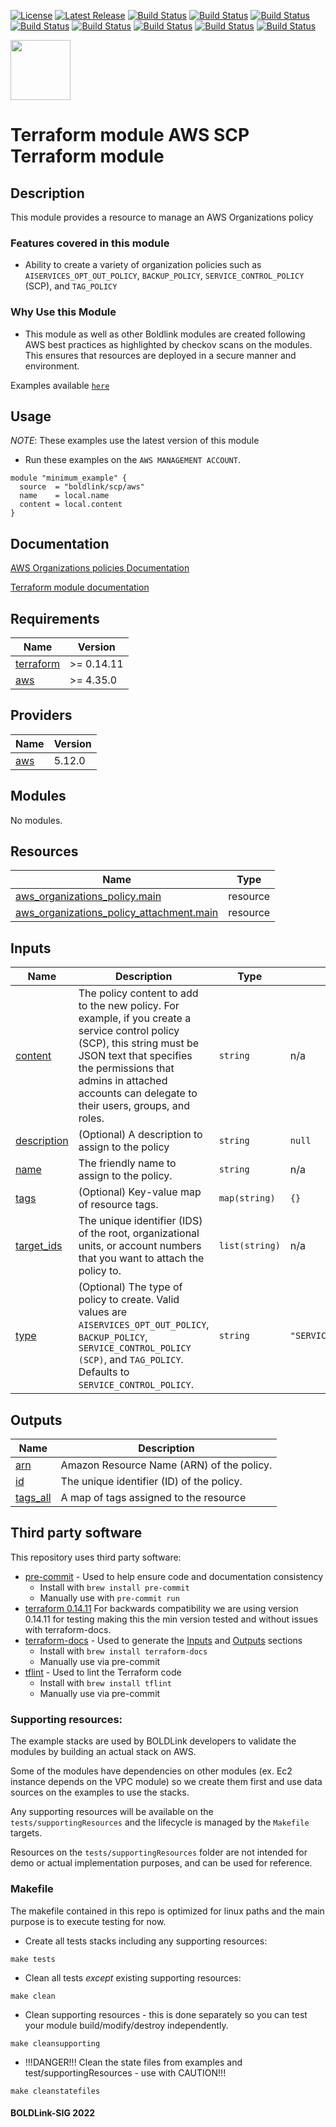 [![License](https://img.shields.io/badge/License-Apache-blue.svg)](https://github.com/boldlink/terraform-aws-scp/blob/main/LICENSE)
[![Latest Release](https://img.shields.io/github/release/boldlink/terraform-aws-scp.svg)](https://github.com/boldlink/terraform-aws-scp/releases/latest)
[![Build Status](https://github.com/boldlink/terraform-aws-scp/actions/workflows/update.yaml/badge.svg)](https://github.com/boldlink/terraform-aws-scp/actions)
[![Build Status](https://github.com/boldlink/terraform-aws-scp/actions/workflows/release.yaml/badge.svg)](https://github.com/boldlink/terraform-aws-scp/actions)
[![Build Status](https://github.com/boldlink/terraform-aws-scp/actions/workflows/pre-commit.yaml/badge.svg)](https://github.com/boldlink/terraform-aws-scp/actions)
[![Build Status](https://github.com/boldlink/terraform-aws-scp/actions/workflows/pr-labeler.yaml/badge.svg)](https://github.com/boldlink/terraform-aws-scp/actions)
[![Build Status](https://github.com/boldlink/terraform-aws-scp/actions/workflows/module-examples-tests.yaml/badge.svg)](https://github.com/boldlink/terraform-aws-scp/actions)
[![Build Status](https://github.com/boldlink/terraform-aws-scp/actions/workflows/checkov.yaml/badge.svg)](https://github.com/boldlink/terraform-aws-scp/actions)
[![Build Status](https://github.com/boldlink/terraform-aws-scp/actions/workflows/auto-merge.yaml/badge.svg)](https://github.com/boldlink/terraform-aws-scp/actions)
[![Build Status](https://github.com/boldlink/terraform-aws-scp/actions/workflows/auto-badge.yaml/badge.svg)](https://github.com/boldlink/terraform-aws-scp/actions)

[<img src="https://avatars.githubusercontent.com/u/25388280?s=200&v=4" width="96"/>](https://boldlink.io)

# Terraform module AWS SCP Terraform module

## Description

This module provides a resource to manage an AWS Organizations policy

### Features covered in this module
- Ability to create a variety of organization policies such as `AISERVICES_OPT_OUT_POLICY`, `BACKUP_POLICY`, `SERVICE_CONTROL_POLICY` (SCP), and `TAG_POLICY`

### Why Use this Module
- This module as well as other Boldlink modules are created following AWS best practices as highlighted by checkov scans on the modules. This ensures that resources are deployed in a secure manner and environment.

Examples available [`here`](./examples)

## Usage
*NOTE*: These examples use the latest version of this module
- Run these examples on the `AWS MANAGEMENT ACCOUNT`.

```console
module "minimum_example" {
  source  = "boldlink/scp/aws"
  name    = local.name
  content = local.content
}
```
## Documentation

[AWS Organizations policies Documentation](https://docs.aws.amazon.com/organizations/latest/userguide/orgs_manage_policies.html)

[Terraform module documentation](https://registry.terraform.io/providers/hashicorp/aws/latest/docs/resources/organizations_policy)

<!-- BEGINNING OF PRE-COMMIT-TERRAFORM DOCS HOOK -->
## Requirements

| Name | Version |
|------|---------|
| <a name="requirement_terraform"></a> [terraform](#requirement\_terraform) | >= 0.14.11 |
| <a name="requirement_aws"></a> [aws](#requirement\_aws) | >= 4.35.0 |

## Providers

| Name | Version |
|------|---------|
| <a name="provider_aws"></a> [aws](#provider\_aws) | 5.12.0 |

## Modules

No modules.

## Resources

| Name | Type |
|------|------|
| [aws_organizations_policy.main](https://registry.terraform.io/providers/hashicorp/aws/latest/docs/resources/organizations_policy) | resource |
| [aws_organizations_policy_attachment.main](https://registry.terraform.io/providers/hashicorp/aws/latest/docs/resources/organizations_policy_attachment) | resource |

## Inputs

| Name | Description | Type | Default | Required |
|------|-------------|------|---------|:--------:|
| <a name="input_content"></a> [content](#input\_content) | The policy content to add to the new policy. For example, if you create a service control policy (SCP), this string must be JSON text that specifies the permissions that admins in attached accounts can delegate to their users, groups, and roles. | `string` | n/a | yes |
| <a name="input_description"></a> [description](#input\_description) | (Optional) A description to assign to the policy | `string` | `null` | no |
| <a name="input_name"></a> [name](#input\_name) | The friendly name to assign to the policy. | `string` | n/a | yes |
| <a name="input_tags"></a> [tags](#input\_tags) | (Optional) Key-value map of resource tags. | `map(string)` | `{}` | no |
| <a name="input_target_ids"></a> [target\_ids](#input\_target\_ids) | The unique identifier (IDS) of the root, organizational units, or account numbers that you want to attach the policy to. | `list(string)` | n/a | yes |
| <a name="input_type"></a> [type](#input\_type) | (Optional) The type of policy to create. Valid values are `AISERVICES_OPT_OUT_POLICY`, `BACKUP_POLICY`, `SERVICE_CONTROL_POLICY (SCP)`, and `TAG_POLICY`. Defaults to `SERVICE_CONTROL_POLICY`. | `string` | `"SERVICE_CONTROL_POLICY"` | no |

## Outputs

| Name | Description |
|------|-------------|
| <a name="output_arn"></a> [arn](#output\_arn) | Amazon Resource Name (ARN) of the policy. |
| <a name="output_id"></a> [id](#output\_id) | The unique identifier (ID) of the policy. |
| <a name="output_tags_all"></a> [tags\_all](#output\_tags\_all) | A map of tags assigned to the resource |
<!-- END OF PRE-COMMIT-TERRAFORM DOCS HOOK -->

## Third party software
This repository uses third party software:
* [pre-commit](https://pre-commit.com/) - Used to help ensure code and documentation consistency
  * Install with `brew install pre-commit`
  * Manually use with `pre-commit run`
* [terraform 0.14.11](https://releases.hashicorp.com/terraform/0.14.11/) For backwards compatibility we are using version 0.14.11 for testing making this the min version tested and without issues with terraform-docs.
* [terraform-docs](https://github.com/segmentio/terraform-docs) - Used to generate the [Inputs](#Inputs) and [Outputs](#Outputs) sections
  * Install with `brew install terraform-docs`
  * Manually use via pre-commit
* [tflint](https://github.com/terraform-linters/tflint) - Used to lint the Terraform code
  * Install with `brew install tflint`
  * Manually use via pre-commit

### Supporting resources:

The example stacks are used by BOLDLink developers to validate the modules by building an actual stack on AWS.

Some of the modules have dependencies on other modules (ex. Ec2 instance depends on the VPC module) so we create them
first and use data sources on the examples to use the stacks.

Any supporting resources will be available on the `tests/supportingResources` and the lifecycle is managed by the `Makefile` targets.

Resources on the `tests/supportingResources` folder are not intended for demo or actual implementation purposes, and can be used for reference.

### Makefile
The makefile contained in this repo is optimized for linux paths and the main purpose is to execute testing for now.
* Create all tests stacks including any supporting resources:
```console
make tests
```
* Clean all tests *except* existing supporting resources:
```console
make clean
```
* Clean supporting resources - this is done separately so you can test your module build/modify/destroy independently.
```console
make cleansupporting
```
* !!!DANGER!!! Clean the state files from examples and test/supportingResources - use with CAUTION!!!
```console
make cleanstatefiles
```


#### BOLDLink-SIG 2022
